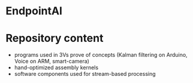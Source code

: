 # EndpointAI

# Repository content
* programs used in 3Vs prove of concepts (Kalman filtering on Arduino, Voice on ARM, smart-camera)
* hand-optimized assembly kernels 
* software components used for stream-based processing 
